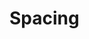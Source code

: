 <script setup>
import TokensTable from '../../src/components/tokens/TokensTable.vue';
import { spacing } from '@wikimedia/codex-design-tokens/dist/index.json';
</script>

# Spacing

<TokensTable
	:tokens="spacing"
	token-demo="SpacingDemo"
/>
